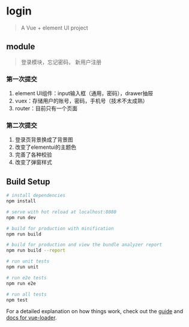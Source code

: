 # login

> A Vue + element UI project

## module

>登录模块，忘记密码， 新用户注册

### 第一次提交

1. element UI组件：input输入框（通用，密码），drawer抽屉
2. vuex：存储用户的账号，密码，手机号（技术不太成熟）
3. router：目前只有一个页面

### 第二次提交

1. 登录页背景换成了背景图
2. 改变了elementui的主题色
3. 完善了各种校验
4. 改变了弹窗样式

## Build Setup

``` bash
# install dependencies
npm install

# serve with hot reload at localhost:8080
npm run dev

# build for production with minification
npm run build

# build for production and view the bundle analyzer report
npm run build --report

# run unit tests
npm run unit

# run e2e tests
npm run e2e

# run all tests
npm test
```

For a detailed explanation on how things work, check out the [guide](http://vuejs-templates.github.io/webpack/) and [docs for vue-loader](http://vuejs.github.io/vue-loader).

